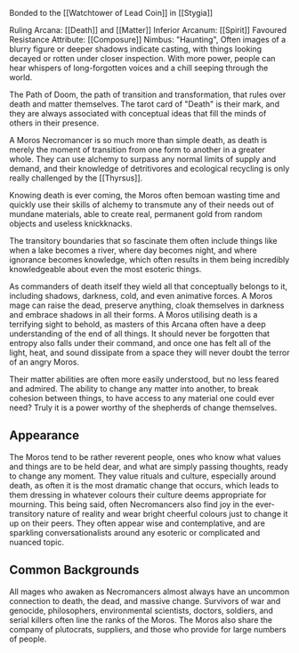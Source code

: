 Bonded to the [[Watchtower of Lead Coin]] in [[Stygia]]

Ruling Arcana: [[Death]] and [[Matter]]
Inferior Arcanum: [[Spirit]]
Favoured Resistance Attribute: [[Composure]]
Nimbus: "Haunting", Often images of a blurry figure or deeper shadows indicate casting, with things looking decayed or rotten under closer inspection. With more power, people can hear whispers of long-forgotten voices and a chill seeping through the world.

The Path of Doom, the path of transition and transformation, that rules over death and matter themselves. The tarot card of "Death" is their mark, and they are always associated with conceptual ideas that fill the minds of others in their presence.

A Moros Necromancer is so much more than simple death, as death is merely the moment of transition from one form to another in a greater whole. They can use alchemy to surpass any normal limits of supply and demand, and their knowledge of detritivores and ecological recycling is only really challenged by the [[Thyrsus]]. 

Knowing death is ever coming, the Moros often bemoan wasting time and quickly use their skills of alchemy to transmute any of their needs out of mundane materials, able to create real, permanent gold from random objects and useless knickknacks.

The transitory boundaries that so fascinate them often include things like when a lake becomes a river, where day becomes night, and where ignorance becomes knowledge, which often results in them being incredibly knowledgeable about even the most esoteric things.

As commanders of death itself they wield all that conceptually belongs to it, including shadows, darkness, cold, and even animative forces. A Moros mage can raise the dead, preserve anything, cloak themselves in darkness and embrace shadows in all their forms. A Moros utilising death is a terrifying sight to behold, as masters of this Arcana often have a deep understanding of the end of all things. It should never be forgotten that entropy also falls under their command, and once one has felt all of the light, heat, and sound dissipate from a space they will never doubt the terror of an angry Moros.

Their matter abilities are often more easily understood, but no less feared and admired. The ability to change any matter into another, to break cohesion between things, to have access to any material one could ever need? Truly it is a power worthy of the shepherds of change themselves.

## Appearance
The Moros tend to be rather reverent people, ones who know what values and things are to be held dear, and what are simply passing thoughts, ready to change any moment. They value rituals and culture, especially around death, as often it is the most dramatic change that occurs, which leads to them dressing in whatever colours their culture deems appropriate for mourning.
This being said, often Necromancers also find joy in the ever-transitory nature of reality and wear bright cheerful colours just to change it up on their peers.
They often appear wise and contemplative, and are sparkling conversationalists around any esoteric or complicated and nuanced topic.

## Common Backgrounds
All mages who awaken as Necromancers almost always have an uncommon connection to death, the dead, and massive change. Survivors of war and genocide, philosophers, environmental scientists, doctors, soldiers, and serial killers often line the ranks of the Moros. The Moros also share the company of plutocrats, suppliers, and those who provide for large numbers of people.

